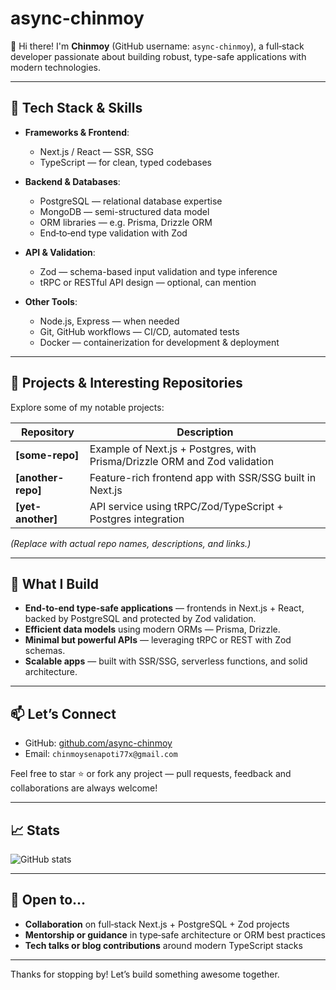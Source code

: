 # async-chinmoy

👋 Hi there! I'm **Chinmoy** (GitHub username: `async-chinmoy`), a full‑stack developer passionate about building robust, type-safe applications with modern technologies.

---

## 🚀 Tech Stack & Skills

- **Frameworks & Frontend**:
  - Next.js / React — SSR, SSG
  - TypeScript — for clean, typed codebases

- **Backend & Databases**:
  - PostgreSQL — relational database expertise
  - MongoDB — semi-structured data model 
  - ORM libraries — e.g. Prisma, Drizzle ORM
  - End‑to‑end type validation with Zod

- **API & Validation**:
  - Zod — schema-based input validation and type inference
  - tRPC or RESTful API design — optional, can mention

- **Other Tools**:
  - Node.js, Express — when needed
  - Git, GitHub workflows — CI/CD, automated tests
  - Docker — containerization for development & deployment

---

## 📂 Projects & Interesting Repositories

Explore some of my notable projects:

| Repository | Description |
|------------|-------------|
| **[some-repo]** | Example of Next.js + Postgres, with Prisma/Drizzle ORM and Zod validation |
| **[another-repo]** | Feature-rich frontend app with SSR/SSG built in Next.js |
| **[yet-another]** | API service using tRPC/Zod/TypeScript + Postgres integration |

*(Replace with actual repo names, descriptions, and links.)*

---

## 💼 What I Build

- **End-to-end type-safe applications** — frontends in Next.js + React, backed by PostgreSQL and protected by Zod validation.
- **Efficient data models** using modern ORMs — Prisma, Drizzle.
- **Minimal but powerful APIs** — leveraging tRPC or REST with Zod schemas.
- **Scalable apps** — built with SSR/SSG, serverless functions, and solid architecture.

---

## 📫 Let’s Connect

- GitHub: [github.com/async-chinmoy](https://github.com/async-chinmoy)
- Email: `chinmoysenapoti77x@gmail.com` 

Feel free to star ⭐ or fork any project — pull requests, feedback and collaborations are always welcome!

---

## 📈 Stats

![GitHub stats](https://github-readme-stats.vercel.app/api?username=async-chinmoy&show_icons=true)

---

## 🤝 Open to...

- **Collaboration** on full‑stack Next.js + PostgreSQL + Zod projects
- **Mentorship or guidance** in type‑safe architecture or ORM best practices
- **Tech talks or blog contributions** around modern TypeScript stacks

---

Thanks for stopping by! Let’s build something awesome together.
